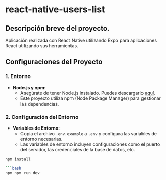 # react-native-users-list

## Descripción breve del proyecto.
Aplicación realizada con React Native utilizando Expo para aplicaciones React utilizando sus herramientas.

## Configuraciones del Proyecto

### 1. Entorno

- **Node.js y npm:**
  - Asegúrate de tener Node.js instalado. Puedes descargarlo [aquí](https://nodejs.org/).
  - Este proyecto utiliza npm (Node Package Manager) para gestionar las dependencias.

### 2. Configuración del Entorno

- **Variables de Entorno:**
  - Copia el archivo `.env.example` a `.env` y configura las variables de entorno necesarias.
  - Las variables de entorno incluyen configuraciones como el puerto del servidor, las credenciales de la base de datos, etc.


```bash
npm install

```bash
npm npm run dev

